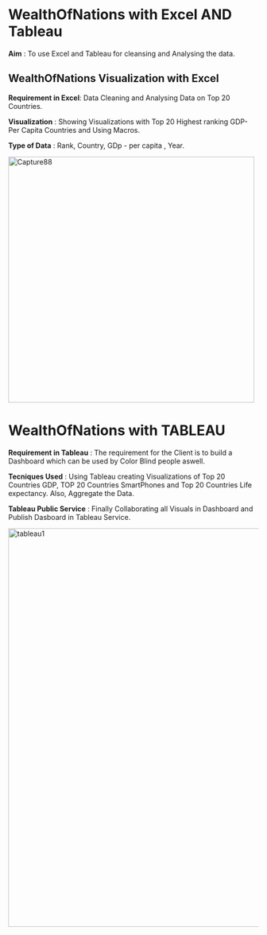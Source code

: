# WealthOfNations with Excel AND Tableau

**Aim** : To use Excel and Tableau for cleansing and Analysing the data.

## WealthOfNations Visualization with Excel

**Requirement in Excel**: Data Cleaning and Analysing Data on Top 20 Countries.

**Visualization** : Showing Visualizations with Top 20 Highest ranking GDP- Per Capita Countries and Using Macros.

**Type of Data** : Rank, Country, GDp - per capita , Year.

<img width="495" alt="Capture88" src="https://user-images.githubusercontent.com/129056615/227994466-6b4622f0-5782-46c3-8511-5547280a7874.png">



# WealthOfNations with TABLEAU

**Requirement in Tableau** : The requirement for the Client is to build a Dashboard which can be used by Color Blind people aswell.

**Tecniques Used** :  Using Tableau creating Visualizations of Top 20 Countries GDP, TOP 20 Countries SmartPhones and Top 20 Countries Life expectancy.
                 Also, Aggregate the Data.    
                  
**Tableau Public Service** : Finally Collaborating all Visuals in Dashboard and Publish Dasboard in Tableau Service.


<img width="802" alt="tableau1" src="https://user-images.githubusercontent.com/129056615/227984662-fdc56efc-ebe5-4ae1-9e55-4f6c33d05104.PNG">

